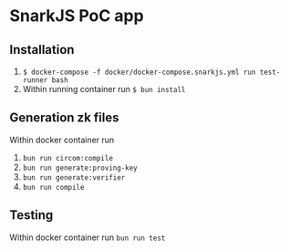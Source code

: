 # SnarkJS PoC app

## Installation
1. `$ docker-compose -f docker/docker-compose.snarkjs.yml run test-runner bash`
2. Within running container run `$ bun install`

## Generation zk files
Within docker container run
1. `bun run circom:compile`
2. `bun run generate:proving-key`
3. `bun run generate:verifier`
4. `bun run compile`

## Testing
Within docker container run `bun run test`